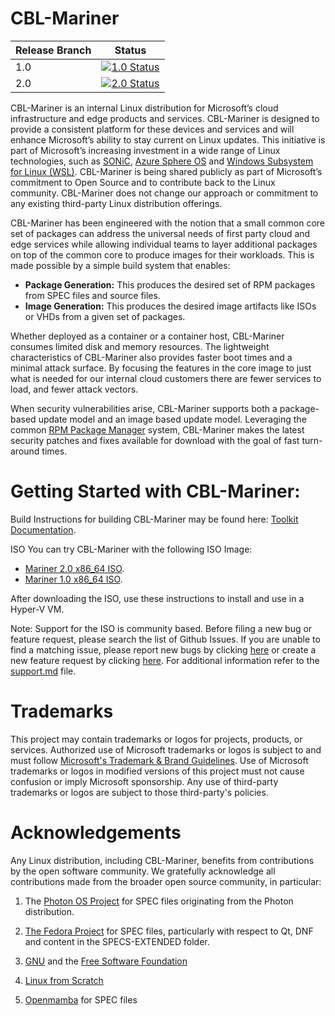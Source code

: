 # CBL-Mariner

| Release Branch | Status                                                                                                                                                                                                 |
| -------------- | ------------------------------------------------------------------------------------------------------------------------------------------------------------------------------------------------------ |
| 1.0            | [![1.0 Status](https://github.com/microsoft/CBL-Mariner/workflows/Verify%20Quickstart%201.0/badge.svg)](https://github.com/microsoft/CBL-Mariner/actions?query=workflow%3A%22Verify+Quickstart+1.0%22) |
| 2.0            | [![2.0 Status](https://github.com/microsoft/CBL-Mariner/workflows/Verify%20Quickstart%202.0/badge.svg)](https://github.com/microsoft/CBL-Mariner/actions?query=workflow%3A%22Verify+Quickstart+2.0%22) |

CBL-Mariner is an internal Linux distribution for Microsoft’s cloud infrastructure and edge products and services. CBL-Mariner is designed to provide a consistent platform for these devices and services and will enhance Microsoft’s ability to stay current on Linux updates. This initiative is part of Microsoft’s increasing investment in a wide range of Linux technologies, such as [SONiC](https://azure.microsoft.com/en-us/blog/sonic-the-networking-switch-software-that-powers-the-microsoft-global-cloud/), [Azure Sphere OS](https://docs.microsoft.com/en-us/azure-sphere/product-overview/what-is-azure-sphere) and [Windows Subsystem for Linux (WSL)](https://docs.microsoft.com/en-us/windows/wsl/about). CBL-Mariner is being shared publicly as part of Microsoft’s commitment to Open Source and to contribute back to the Linux community. CBL-Mariner does not change our approach or commitment to any existing third-party Linux distribution offerings. 

CBL-Mariner has been engineered with the notion that a small common core set of packages can address the universal needs of first party cloud and edge services while allowing individual teams to layer additional packages on top of the common core to produce images for their workloads. This is made possible by a simple build system that enables:

- **Package Generation:** This produces the desired set of RPM packages from SPEC files and source files. 
- **Image Generation:** This produces the desired image artifacts like ISOs or VHDs from a given set of packages. 

Whether deployed as a container or a container host, CBL-Mariner consumes limited disk and memory resources. The lightweight characteristics of CBL-Mariner also provides faster boot times and a minimal attack surface. By focusing the features in the core image to just what is needed for our internal cloud customers there are fewer services to load, and fewer attack vectors. 

When security vulnerabilities arise, CBL-Mariner supports both a package-based update model and an image based update model.  Leveraging the common [RPM Package Manager](https://rpm.org/) system, CBL-Mariner makes the latest security patches and fixes available for download with the goal of fast turn-around times.   

# Getting Started with CBL-Mariner: 
Build
Instructions for building CBL-Mariner may be found here: [Toolkit Documentation](./toolkit/README.md).

ISO
You can try CBL-Mariner with the following ISO Image: 
- [Mariner 2.0 x86_64 ISO](https://aka.ms/mariner-2.0-x86_64-iso). 
- [Mariner 1.0 x86_64 ISO](https://aka.ms/mariner-1.0-x86_64-iso).

After downloading the ISO, use these instructions to install and use in a Hyper-V VM.

Note: Support for the ISO is community based. Before filing a new bug or feature request, please search the list of Github Issues. If you are unable to find a matching issue, please report new bugs by clicking [here](https://github.com/microsoft/CBL-Mariner/issues) or create a new feature request by clicking [here](https://github.com/microsoft/CBL-Mariner/issues/new). For additional information refer to the [support.md](https://github.com/microsoft/CBL-Mariner/blob/2.0/SUPPORT.md) file.

# Trademarks

This project may contain trademarks or logos for projects, products, or services. Authorized use of Microsoft trademarks or logos is subject to and must follow [Microsoft's Trademark & Brand Guidelines](https://www.microsoft.com/en-us/legal/intellectualproperty/trademarks/usage/general). Use of Microsoft trademarks or logos in modified versions of this project must not cause confusion or imply Microsoft sponsorship. Any use of third-party trademarks or logos are subject to those third-party's policies.

# Acknowledgements 

Any Linux distribution, including CBL-Mariner, benefits from contributions by the open software community. We gratefully acknowledge all contributions made from the broader open source community, in particular:

1) The [Photon OS Project](https://vmware.github.io/photon/) for SPEC files originating from the Photon distribution.   

2) [The Fedora Project](https://start.fedoraproject.org/) for SPEC files, particularly with respect to Qt, DNF and content in the SPECS-EXTENDED folder. 

3) [GNU](https://www.gnu.org/) and the [Free Software Foundation](https://www.fsf.org/)

4) [Linux from Scratch](http://www.linuxfromscratch.org)

5) [Openmamba](https://openmamba.org/en/) for SPEC files
